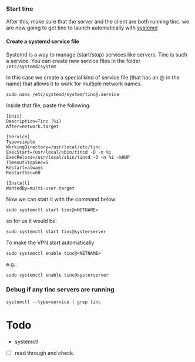 ### Start tinc

After this, make sure that the server and the client are both running tinc. we are now going to get tinc to launch automatically with [systemd](https://en.wikipedia.org/wiki/Systemd) 

#### Create a systemd service file

Systemd is a way to manage (start/stop) services like servers. Tinc is such a service. You can create new service files in the folder
`/etc/systemd/system`

In this case we create a special kind of service file (that has an @ in the name) that allows it to work for multiple network names.

```shell 
sudo nano /etc/systemd/system/tinc@.service
```


Inside that file, paste the following:

``` service
[Unit] 
Description=Tinc (%i) 
After=network.target 

[Service] 
Type=simple
WorkingDirectory=/usr/local/etc/tinc
ExecStart=/usr/local/sbin/tincd -D -n %i
ExecReload=/usr/local/sbin/tincd -D -n %i -kHUP 
TimeoutStopSec=5 
Restart=always 
RestartSec=60 

[Install] 
WantedBy=multi-user.target
```

Now we can start it with the command below:

``` shell
sudo systemctl start tinc@<NETNAME>
```

so for us it would be:

``` shell
sudo systemctl start tinc@systerserver
```

To make the VPN start automatically
```shell 
sudo systemctl enable tinc@<NETNAME>
```

e.g.:

```shell 
sudo systemctl enable tinc@systerserver
```



### Debug if any tinc servers are running 

``` shell
systemctl --type=service | grep tinc
```


# Todo

- systemctl

- [ ] read through and check.

